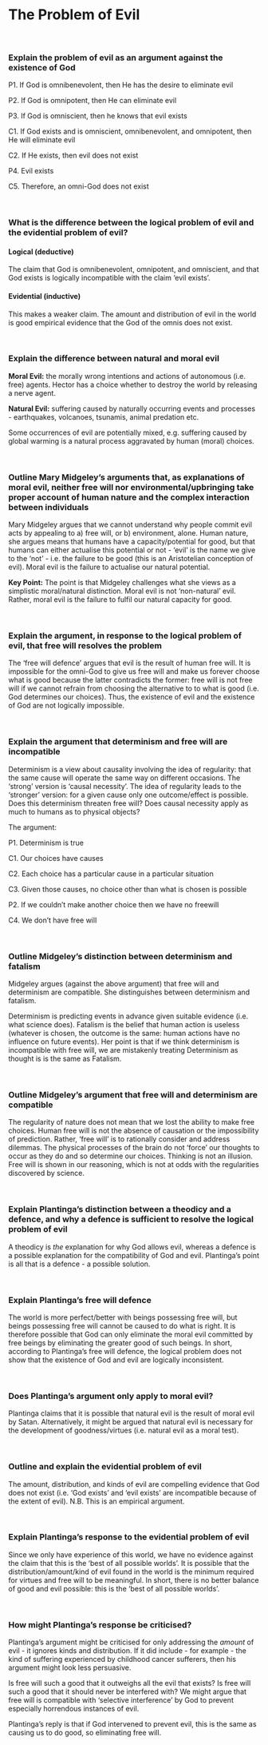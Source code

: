 # The Problem of Evil

</br>

### Explain the problem of evil as an argument against the existence of God

P1. If God is omnibenevolent, then He has the desire to eliminate evil

P2. If God is omnipotent, then He can eliminate evil

P3. If God is omniscient, then he knows that evil exists

C1. If God exists and is omniscient, omnibenevolent, and omnipotent, then He will eliminate evil

C2. If He exists, then evil does not exist

P4. Evil exists

C5. Therefore, an omni-God does not exist

</br>

### What is the difference between the logical problem of evil and the evidential problem of evil?

#### Logical (deductive)

The claim that God is omnibenevolent, omnipotent, and omniscient, and that God exists is logically incompatible with the claim ‘evil exists’.

#### Evidential (inductive)

This makes a weaker claim. The amount and distribution of evil in the world is good empirical evidence that the God of the omnis does not exist.

</br>

### Explain the difference between natural and moral evil

**Moral Evil:** the morally wrong intentions and actions of autonomous (i.e. free) agents. Hector has a choice whether to destroy the world by releasing a nerve agent.

**Natural Evil:** suffering caused by naturally occurring events and processes - earthquakes, volcanoes, tsunamis, animal predation etc.

Some occurrences of evil are potentially mixed, e.g. suffering caused by global warming is a natural process aggravated by human (moral) choices. 

</br>

### Outline Mary Midgeley’s arguments that, as explanations of moral evil, neither free will nor environmental/upbringing take proper account of human nature and the complex interaction between individuals

Mary Midgeley argues that we cannot understand why people commit evil acts by appealing to a) free will, or b) environment, alone. Human nature, she argues means that humans have a capacity/potential for good, but that humans can either actualise this potential or not - ‘evil’ is the name we give to the ‘not’ - i.e. the failure to be good (this is an Aristotelian conception of evil). Moral evil is the failure to actualise our natural potential.

**Key Point:** The point is that Midgeley challenges what she views as a simplistic moral/natural distinction. Moral evil is not ‘non-natural’ evil. Rather, moral evil is the failure to fulfil our natural capacity for good.

</br>

### Explain the argument, in response to the logical problem of evil, that free will resolves the problem

The ‘free will defence’ argues that evil is the result of human free will. It is impossible for the omni-God to give us free will and make us forever choose what is good because the latter contradicts the former: free will is not free will if we cannot refrain from choosing the alternative to to what is good (i.e. God determines our choices). Thus, the existence of evil and the existence of God are not logically impossible.

</br>

### Explain the argument that determinism and free will are incompatible

Determinism is a view about causality involving the idea of regularity: that the same cause will operate the same way on different occasions. The ‘strong’ version is ‘causal necessity’. The idea of regularity leads to the ‘stronger’ version: for a given cause only one outcome/effect is possible. Does this determinism threaten free will? Does causal necessity apply as much to humans as to physical objects?

The argument:

P1. Determinism is true

C1. Our choices have causes

C2. Each choice has a particular cause in a particular situation

C3. Given those causes, no choice other than what is chosen is possible

P2. If we couldn’t make another choice then we have no freewill

C4. We don’t have free will

</br>

### Outline Midgeley’s distinction between determinism and fatalism

Midgeley argues (against the above argument) that free will and determinism are compatible. She distinguishes between determinism and fatalism.

Determinism is predicting events in advance given suitable evidence (i.e. what science does). Fatalism is the belief that human action is useless (whatever is chosen, the outcome is the same: human actions have no influence on future events). Her point is that if we think determinism is incompatible with free will, we are mistakenly treating Determinism as thought is is the same as Fatalism.

</br>

### Outline Midgeley’s argument that free will and determinism are compatible

The regularity of nature does not mean that we lost the ability to make free choices. Human free will is not the absence of causation or the impossibility of prediction. Rather, ‘free will’ is to rationally consider and address dilemmas. The physical processes of the brain do not ‘force’ our thoughts to occur as they do and so determine our choices. Thinking is not an illusion. Free will is shown in our reasoning, which is not at odds with the regularities discovered by science.

</br>

### Explain Plantinga’s distinction between a theodicy and a defence, and why a defence is sufficient to resolve the logical problem of evil

A theodicy is *the* explanation for why God allows evil, whereas a defence is a possible explanation for the compatibility of God and evil. Plantinga’s point is all that is a defence - a possible solution.

</br>

### Explain Plantinga’s free will defence

The world is more perfect/better with beings possessing free will, but beings possessing free will cannot be caused to do what is right. It is therefore possible that God can only eliminate the moral evil committed by free beings by eliminating the greater good of such beings. In short, according to Plantinga’s free will defence, the logical problem does not show that the existence of God and evil are logically inconsistent.

</br>

### Does Plantinga’s argument only apply to moral evil?

Plantinga claims that it is possible that natural evil is the result of moral evil by Satan. Alternatively, it might be argued that natural evil is necessary for the development of goodness/virtues (i.e. natural evil as a moral test).

</br>

### Outline and explain the evidential problem of evil

The amount, distribution, and kinds of evil are compelling evidence that God does not exist (i.e. ‘God exists’ and ‘evil exists’ are incompatible because of the extent of evil). N.B. This is an empirical argument.

</br>

### Explain Plantinga’s response to the evidential problem of evil

Since we only have experience of this world, we have no evidence against the claim that this is the ‘best of all possible worlds’. It is possible that the distribution/amount/kind of evil found in the world is the minimum required for virtues and free will to be meaningful. In short, there is no better balance of good and evil possible: this is the ‘best of all possible worlds’.

</br>

### How might Plantinga’s response be criticised?

Plantinga’s argument might be criticised for only addressing the *amount* of evil - it ignores kinds and distribution. If it did include - for example - the kind of suffering experienced by childhood cancer sufferers, then his argument might look less persuasive. 

Is free will such a good that it outweighs all the evil that exists? Is free will such a good that it should never be interfered with? We might argue that free will is compatible with ‘selective interference’ by God to prevent especially horrendous instances of evil.

Plantinga’s reply is that if God intervened to prevent evil, this is the same as causing us to do good, so eliminating free will.